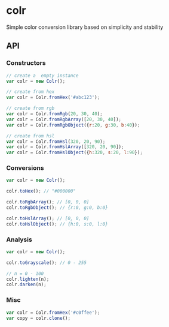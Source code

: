colr
====

Simple color conversion library based on simplicity and stability

## API

### Constructors

```javascript
// create a  empty instance
var colr = new Colr();

// create from hex
var colr = Colr.fromHex('#abc123');

// create from rgb
var colr = Colr.fromRgb(20, 30, 40);
var colr = Colr.fromRgbArray([20, 30, 40]);
var colr = Colr.fromRgbObject({r:20, g:30, b:40});

// create from hsl
var colr = Colr.fromHsl(320, 20, 90);
var colr = Colr.fromHslArray([320, 20, 90]);
var colr = Colr.fromHslObject({h:320, s:20, l:90});
```

### Conversions

```javascript
var colr = new Colr();

colr.toHex(); // "#000000"

colr.toRgbArray(); // [0, 0, 0]
colr.toRgbObject(); // {r:0, g:0, b:0}

colr.toHslArray(); // [0, 0, 0]
colr.toHslObject(); // {h:0, s:0, l:0}
```

### Analysis

```javascript
var colr = new Colr();

colr.toGrayscale(); // 0 - 255

// n = 0 - 100
colr.lighten(n);
colr.darken(n);
```

### Misc

```javascript
var colr = Colr.fromHex('#c0ffee');
var copy = colr.clone();
```
